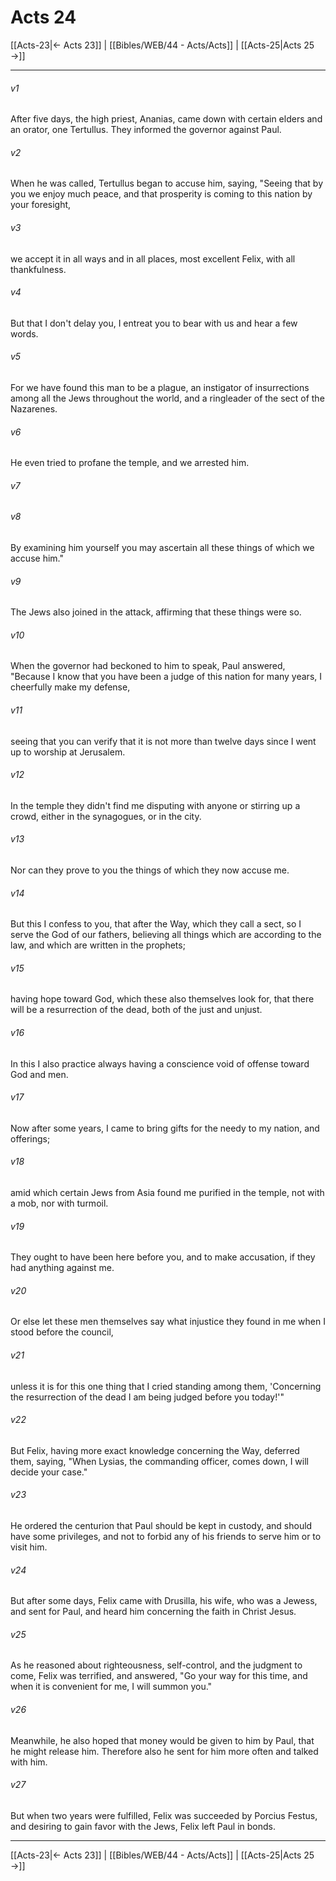# Acts 24

[[Acts-23|← Acts 23]] | [[Bibles/WEB/44 - Acts/Acts]] | [[Acts-25|Acts 25 →]]
***



###### v1 
After five days, the high priest, Ananias, came down with certain elders and an orator, one Tertullus. They informed the governor against Paul. 

###### v2 
When he was called, Tertullus began to accuse him, saying, "Seeing that by you we enjoy much peace, and that prosperity is coming to this nation by your foresight, 

###### v3 
we accept it in all ways and in all places, most excellent Felix, with all thankfulness. 

###### v4 
But that I don't delay you, I entreat you to bear with us and hear a few words. 

###### v5 
For we have found this man to be a plague, an instigator of insurrections among all the Jews throughout the world, and a ringleader of the sect of the Nazarenes. 

###### v6 
He even tried to profane the temple, and we arrested him. 

###### v7 


###### v8 
By examining him yourself you may ascertain all these things of which we accuse him." 

###### v9 
The Jews also joined in the attack, affirming that these things were so. 

###### v10 
When the governor had beckoned to him to speak, Paul answered, "Because I know that you have been a judge of this nation for many years, I cheerfully make my defense, 

###### v11 
seeing that you can verify that it is not more than twelve days since I went up to worship at Jerusalem. 

###### v12 
In the temple they didn't find me disputing with anyone or stirring up a crowd, either in the synagogues, or in the city. 

###### v13 
Nor can they prove to you the things of which they now accuse me. 

###### v14 
But this I confess to you, that after the Way, which they call a sect, so I serve the God of our fathers, believing all things which are according to the law, and which are written in the prophets; 

###### v15 
having hope toward God, which these also themselves look for, that there will be a resurrection of the dead, both of the just and unjust. 

###### v16 
In this I also practice always having a conscience void of offense toward God and men. 

###### v17 
Now after some years, I came to bring gifts for the needy to my nation, and offerings; 

###### v18 
amid which certain Jews from Asia found me purified in the temple, not with a mob, nor with turmoil. 

###### v19 
They ought to have been here before you, and to make accusation, if they had anything against me. 

###### v20 
Or else let these men themselves say what injustice they found in me when I stood before the council, 

###### v21 
unless it is for this one thing that I cried standing among them, 'Concerning the resurrection of the dead I am being judged before you today!'" 

###### v22 
But Felix, having more exact knowledge concerning the Way, deferred them, saying, "When Lysias, the commanding officer, comes down, I will decide your case." 

###### v23 
He ordered the centurion that Paul should be kept in custody, and should have some privileges, and not to forbid any of his friends to serve him or to visit him. 

###### v24 
But after some days, Felix came with Drusilla, his wife, who was a Jewess, and sent for Paul, and heard him concerning the faith in Christ Jesus. 

###### v25 
As he reasoned about righteousness, self-control, and the judgment to come, Felix was terrified, and answered, "Go your way for this time, and when it is convenient for me, I will summon you." 

###### v26 
Meanwhile, he also hoped that money would be given to him by Paul, that he might release him. Therefore also he sent for him more often and talked with him. 

###### v27 
But when two years were fulfilled, Felix was succeeded by Porcius Festus, and desiring to gain favor with the Jews, Felix left Paul in bonds.

***
[[Acts-23|← Acts 23]] | [[Bibles/WEB/44 - Acts/Acts]] | [[Acts-25|Acts 25 →]]
